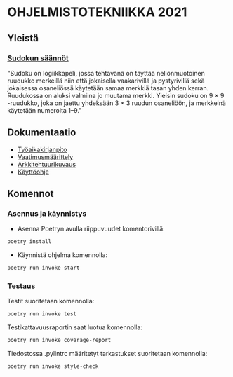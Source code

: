# OHJELMISTOTEKNIIKKA 2021

## Yleistä

### [Sudokun säännöt](https://fi.wikipedia.org/wiki/Sudoku)

"Sudoku on logiikkapeli, jossa tehtävänä on täyttää neliönmuotoinen ruudukko merkeillä niin että jokaisella vaakarivillä ja pystyrivillä sekä jokaisessa osaneliössä käytetään samaa merkkiä tasan yhden kerran. Ruudukossa on aluksi valmiina jo muutama merkki. Yleisin sudoku on 9 × 9 -ruudukko, joka on jaettu yhdeksään 3 × 3 ruudun osaneliöön, ja merkkeinä käytetään numeroita 1–9."

## Dokumentaatio

- [Työaikakirjanpito](https://github.com/Aikamoine/ot-harjoitustyo/blob/master/documentation/tyoaikakirjanpito.md)
- [Vaatimusmäärittely](https://github.com/Aikamoine/ot-harjoitustyo/blob/master/documentation/vaatimusmaarittely.md)
- [Arkkitehtuurikuvaus](https://github.com/Aikamoine/ot-harjoitustyo/blob/master/documentation/arkkitehtuuri.md)
- [Käyttöohje](https://github.com/Aikamoine/ot-harjoitustyo/blob/master/documentation/kayttohje.md)

## Komennot

### Asennus ja käynnistys

- Asenna Poetryn avulla riippuvuudet komentorivillä:
```bash
poetry install
```
- Käynnistä ohjelma komennolla:
```bash
poetry run invoke start
```

### Testaus

Testit suoritetaan komennolla:

```bash
poetry run invoke test
```

Testikattavuusraportin saat luotua komennolla:

```bash
poetry run invoke coverage-report
```

Tiedostossa .pylintrc määritetyt tarkastukset suoritetaan komennolla:

```bash
poetry run invoke style-check
```
